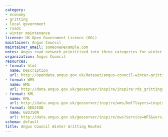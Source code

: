 ```yaml
---
category:
- economy
- gritting
- local government
- roads
- winter maintenance
license: UK Open Government Licence (OGL)
maintainer: Angus Council
maintainer_email: someone@example.com
notes: Angus road network prioritised into three categories for winter maintenance.
organization: Angus Council
resources:
- format: html
  name: Description
  url: http://opendata.angus.gov.uk/dataset/angus-council-winter-gritting-routes
- format: WMS
  name: WMS
  url: http://data.angus.gov.uk/geoserver/inspire/inspire:rds_grittingroutes/wms?service=WMS&request=GetMap
- format: KML
  name: KML
  url: http://data.angus.gov.uk/geoserver/inspire/wms/kml?layers=inspire:rds_grittingroutes&mode=download
- format: GEOJSON
  name: GEOJSON
  url: http://data.angus.gov.uk/geoserver/inspire/ows?service=WFS&version=1.0.0&request=GetFeature&typeName=inspire:rds_grittingroutes&outputFormat=application%2Fjson&srsName=EPSG:3857
schema: default
title: Angus Council Winter Gritting Routes
---
```

